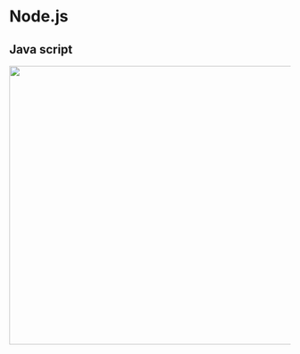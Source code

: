 # Node.js
## Java script
<img align="center" height="500" width="4000" src="https://media.istockphoto.com/id/523183831/vi/vec-to/bi%E1%BB%83u-t%C6%B0%E1%BB%A3ng-vector-c%E1%BB%A7a-l%C3%A1-ch%E1%BA%AFn-javascript-m%C3%A0u-cam-il-ph%E1%BA%B3ng-%C4%91%C6%A1n-gi%E1%BA%A3n-b%E1%BB%8B-c%C3%B4-l%E1%BA%ADp.jpg?s=612x612&w=0&k=20&c=dtvuH09kWsPman974-An3JUHHAPQXspU5XeZXCwev6g=">
